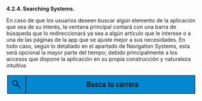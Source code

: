 **4.2.4. Searching Systems.**

En caso de que los usuarios deseen buscar algún elemento de la aplicación que sea de su interés, la ventana principal contará con una barra de búsqueda que lo redireccionará ya sea a algún artículo que le interese o a una de las páginas de la app que se ajuste mejor a sus necesidades. En todo caso, según lo detallado en el apartado de Navigation Systems, esta será opcional la mayor parte del tiempo; debido principalmente a los accesos que dispone la aplicación en su propia construcción y naturaleza intuitiva

![Searching1](../Images/Searching.png)

